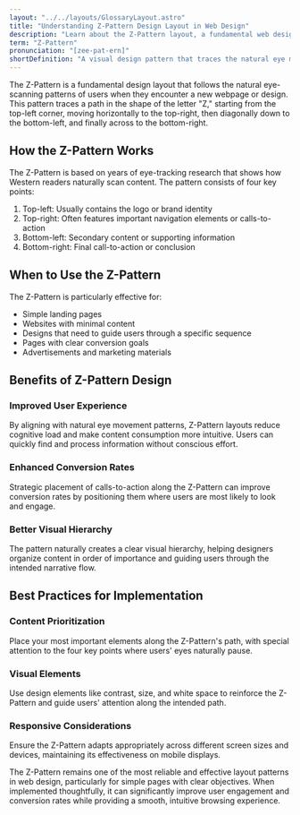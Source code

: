```yaml
---
layout: "../../layouts/GlossaryLayout.astro"
title: "Understanding Z-Pattern Design Layout in Web Design"
description: "Learn about the Z-Pattern layout, a fundamental web design concept that follows users' natural eye movement patterns to create effective visual hierarchies and improve content engagement."
term: "Z-Pattern"
pronunciation: "[zee-pat-ern]"
shortDefinition: "A visual design pattern that traces the natural eye movement of users scanning content in a path that resembles the letter Z."
---
```


The Z-Pattern is a fundamental design layout that follows the natural eye-scanning patterns of users when they encounter a new webpage or design. This pattern traces a path in the shape of the letter "Z," starting from the top-left corner, moving horizontally to the top-right, then diagonally down to the bottom-left, and finally across to the bottom-right.

## How the Z-Pattern Works

The Z-Pattern is based on years of eye-tracking research that shows how Western readers naturally scan content. The pattern consists of four key points:

1. Top-left: Usually contains the logo or brand identity
2. Top-right: Often features important navigation elements or calls-to-action
3. Bottom-left: Secondary content or supporting information
4. Bottom-right: Final call-to-action or conclusion

## When to Use the Z-Pattern

The Z-Pattern is particularly effective for:

- Simple landing pages
- Websites with minimal content
- Designs that need to guide users through a specific sequence
- Pages with clear conversion goals
- Advertisements and marketing materials

## Benefits of Z-Pattern Design

### Improved User Experience
By aligning with natural eye movement patterns, Z-Pattern layouts reduce cognitive load and make content consumption more intuitive. Users can quickly find and process information without conscious effort.

### Enhanced Conversion Rates
Strategic placement of calls-to-action along the Z-Pattern can improve conversion rates by positioning them where users are most likely to look and engage.

### Better Visual Hierarchy
The pattern naturally creates a clear visual hierarchy, helping designers organize content in order of importance and guiding users through the intended narrative flow.

## Best Practices for Implementation

### Content Prioritization
Place your most important elements along the Z-Pattern's path, with special attention to the four key points where users' eyes naturally pause.

### Visual Elements
Use design elements like contrast, size, and white space to reinforce the Z-Pattern and guide users' attention along the intended path.

### Responsive Considerations
Ensure the Z-Pattern adapts appropriately across different screen sizes and devices, maintaining its effectiveness on mobile displays.

The Z-Pattern remains one of the most reliable and effective layout patterns in web design, particularly for simple pages with clear objectives. When implemented thoughtfully, it can significantly improve user engagement and conversion rates while providing a smooth, intuitive browsing experience.